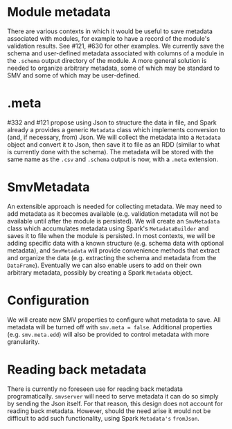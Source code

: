 # Module metadata

There are various contexts in which it would be useful to save metadata associated with modules, for example to have a record of the module's validation results. See #121, #630 for other examples. We currently save the schema and user-defined metadata associated with columns of a module in the `.schema` output directory of the module. A more general solution is needed to organize arbitrary metadata, some of which may be standard to SMV and some of which may be user-defined.

# .meta
 #332 and #121 propose using Json to structure the data in file, and Spark already a provides a generic `Metadata` class which implements conversion to (and, if necessary, from) Json. We will collect the metadata into a `Metadata` object and convert it to Json, then save it to file as an RDD (similar to what is currently done with the schema). The metadata will be stored with the same name as the `.csv` and `.schema` output is now, with a `.meta` extension.

# SmvMetadata

An extensible approach is needed for collecting metadata. We may need to add metadata as it becomes available (e.g. validation metadata will not be available until after the module is persisted). We will create an `SmvMetadata` class which accumulates metadata using Spark's `MetadataBuilder` and saves it to file when the module is persisted. In most contexts, we will be adding specific data with a known structure (e.g. schema data with optional metadata), and `SmvMetadata` will provide convenience methods that extract and organize the data (e.g. extracting the schema and metadata from the `DataFrame`). Eventually we can also enable users to add on their own arbitrary metadata, possibly by creating a Spark `Metadata` object.

# Configuration

We will create new SMV properties to configure what metadata to save. All metadata will be turned off with `smv.meta = false`. Additional properties (e.g. `smv.meta.edd`) will also be provided to control metadata with more granularity.

# Reading back metadata

There is currently no foreseen use for reading back metadata programatically. `smvserver` will need to serve metadata it can do so simply by sending the Json itself. For that reason, this design does not account for reading back metadata. However, should the need arise it would not be difficult to add such functionality, using Spark `Metadata's` `fromJson`.
